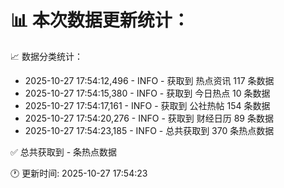 📊 本次数据更新统计：
==========================

📈 数据分类统计：
- 2025-10-27 17:54:12,496 - INFO - 获取到 热点资讯 117 条数据
- 2025-10-27 17:54:15,380 - INFO - 获取到 今日热点 10 条数据
- 2025-10-27 17:54:17,161 - INFO - 获取到 公社热帖 154 条数据
- 2025-10-27 17:54:20,276 - INFO - 获取到 财经日历 89 条数据
- 2025-10-27 17:54:23,185 - INFO - 总共获取到 370 条热点数据

✅ 总共获取到 - 条热点数据

🕐 更新时间: 2025-10-27 17:54:23
